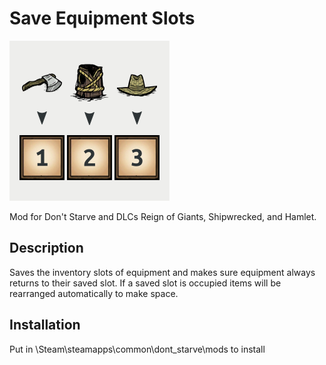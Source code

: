 # Save Equipment Slots
![modicon](src/images/modicon.png?raw=true "modicon")

Mod for Don't Starve and DLCs Reign of Giants, Shipwrecked, and Hamlet.

## Description
Saves the inventory slots of equipment and makes sure equipment always returns to their saved slot. If a saved slot is occupied items will be rearranged automatically to make space.

## Installation
Put in \Steam\steamapps\common\dont_starve\mods to install
